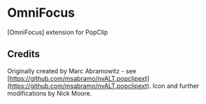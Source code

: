 OmniFocus
=========

[OmniFocus] extension for PopClip

Credits
-------

Originally created by Marc Abramowitz - see [https://github.com/msabramo/nvALT.popclipext](https://github.com/msabramo/nvALT.popclipext).  Icon and further modifications by Nick Moore.
